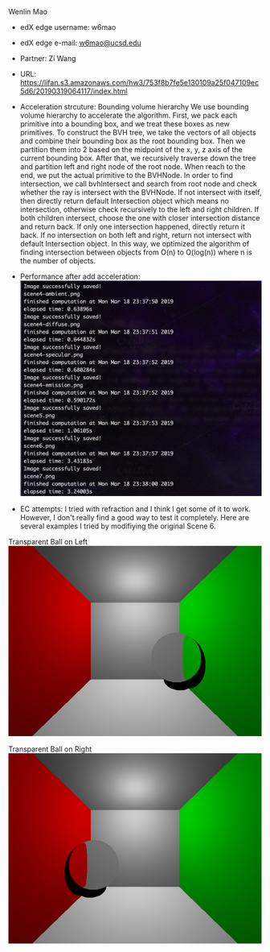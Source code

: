Wenlin Mao

* edX edge username: w6mao
* edX edge e-mail: w6mao@ucsd.edu

* Partner: Zi Wang

* URL:
https://lifan.s3.amazonaws.com/hw3/753f8b7fe5e130109a25f047109ec5d6/20190319064117/index.html

* Acceleration strcuture: Bounding volume hierarchy
We use bounding volume hierarchy to accelerate the algorithm. First, we pack each primitive into a bounding box, and we treat these boxes as new primitives. To construct the BVH tree, we take the vectors of all objects and combine their bounding box as the root bounding box. Then we partition them into 2 based on the midpoint of the x, y, z axis of the current bounding box. After that, we recursively traverse down the tree and partition left and right node of the root node. When reach to the end, we put the actual primitive to the BVHNode. In order to find intersection, we call bvhIntersect and search from root node and check whether the ray is intersect with the BVHNode. If not intersect with itself, then directly return default Intersection object which means no intersection, otherwise check recursively to the left and right children. If both children intersect, choose the one with closer intersection distance and return back. If only one intersection happened, directly return it back. If no intersection on both left and right, return not intersect with default Intersection object. In this way, we optimized the algorithm of finding intersection between objects from O(n) to O(log(n)) where n is the number of objects.

* Performance after add acceleration: <br>
![alt text](https://github.com/WenlinMao/Raytracer/blob/master/doc/performance.png?raw=true)

* EC attempts:
I tried with refraction and I think I get some of it to work. However, I don't really find a good way to test it completely. Here are several examples I tried by modifiying the original Scene 6. 

Transparent Ball on Left <br>
![alt text](https://github.com/WenlinMao/Raytracer/blob/master/result/scene6_left_test.png?raw=true)

Transparent Ball on Right <br>
![alt text](https://github.com/WenlinMao/Raytracer/blob/master/result/scene6_right_test.png?raw=true)
